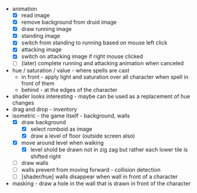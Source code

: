 - animation
  - [x] read image
  - [x] remove background from druid image
  - [x] draw running image
  - [x] standing image
  - [x] switch from standing to running based on mouse left click
  - [x] attacking image
  - [x] switch on attacking image if right mouse clicked
  - [ ] (later) complete running and attacking animation when canceled
- hue / saturation / value - where spells are cast
  - in front - apply light and saturation over all character when spell in front of them
  - behind - at the edges of the character
- shader looks interesting - maybe can be used as a replacement of hue changes
- drag and drop - inventory
- isometric - the game itself - background, walls
  - [x] draw background
    - [x] select romboid as image
    - [x] draw a level of floor (outside screen also)
  - [x] move around level when walking
    - [x] level shold be drawn not in zig zag but rather each lower tile is shifted right
  - [ ] draw walls
  - [ ] walls prevent from moving forward - collision detection
  - [ ] [shader/hue] walls disappear when wall in front of a character 
- masking - draw a hole in the wall that is drawn in front of the character
